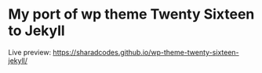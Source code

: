# My port of wp theme Twenty Sixteen to Jekyll

Live preview: https://sharadcodes.github.io/wp-theme-twenty-sixteen-jekyll/
